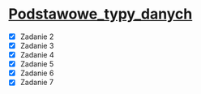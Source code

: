 # [Podstawowe_typy_danych](http://wbzyl.inf.ug.edu.pl/c/podstawowe-typy-danych)
* [X] Zadanie 2
* [X] Zadanie 3
* [X] Zadanie 4
* [X] Zadanie 5
* [X] Zadanie 6
* [X] Zadanie 7